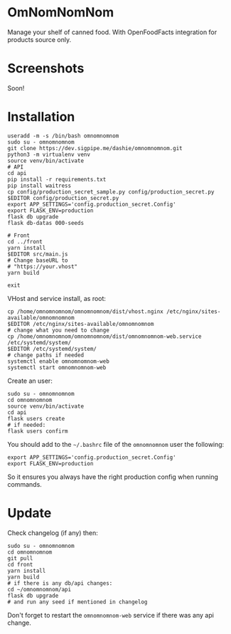 # OmNomNomNom

Manage your shelf of canned food. With OpenFoodFacts integration for products source only.

# Screenshots

Soon!

# Installation

```
useradd -m -s /bin/bash omnomnomnom
sudo su - omnomnomnom
git clone https://dev.sigpipe.me/dashie/omnomnomnom.git
python3 -m virtualenv venv
source venv/bin/activate
# API
cd api
pip install -r requirements.txt
pip install waitress
cp config/production_secret_sample.py config/production_secret.py
$EDITOR config/production_secret.py
export APP_SETTINGS='config.production_secret.Config'
export FLASK_ENV=production
flask db upgrade
flask db-datas 000-seeds

# Front
cd ../front
yarn install
$EDITOR src/main.js
# Change baseURL to
# "https://your.vhost"
yarn build

exit
```

VHost and service install, as root:
```
cp /home/omnomnomnom/omnomnomnom/dist/vhost.nginx /etc/nginx/sites-available/omnomnomnom
$EDITOR /etc/nginx/sites-available/omnomnomnom
# change what you need to change
cp /home/omnomnomnom/omnomnomnom/dist/omnomnomnom-web.service /etc/systemd/system/
$EDITOR /etc/systemd/system/
# change paths if needed
systemctl enable omnomnomnom-web
systemctl start omnomnomnom-web
```

Create an user:
```
sudo su - omnomnomnom
cd omnomnomnom
source venv/bin/activate
cd api
flask users create
# if needed:
flask users confirm
```

You should add to the `~/.bashrc` file of the `omnomnomnom` user the following:
```
export APP_SETTINGS='config.production_secret.Config'
export FLASK_ENV=production
```

So it ensures you always have the right production config when running commands.

# Update
Check changelog (if any) then:
```
sudo su - omnomnomnom
cd omnomnomnom
git pull
cd front
yarn install
yarn build
# if there is any db/api changes:
cd ~/omnomnomnom/api
flask db upgrade
# and run any seed if mentioned in changelog
```

Don't forget to restart the `omnomnomnom-web` service if there was any api change.
